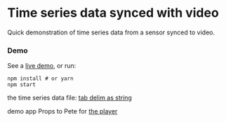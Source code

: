 Time series data synced with video
===========

Quick demonstration of time series data from a sensor synced to video.

### Demo

See a [live demo](https://christiandavis.github.io/TimeSeriesVideoSync/), or run:
```
npm install # or yarn
npm start
```

the time series data file: [tab delim as string](https://github.com/ChristianDavis/TimeSeriesVideoSync/blob/master/src/demo/timeSeriesData.js)

demo app
Props to Pete for [the player](https://github.com/CookPete/react-player)
